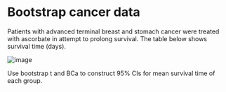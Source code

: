 # Bootstrap cancer data
Patients with advanced terminal breast and stomach cancer were treated with ascorbate in attempt to prolong survival. The table below shows survival time (days).

![image](https://user-images.githubusercontent.com/126112406/220807170-05449702-ffd0-4e1a-ad46-8d909ee189bc.png)


Use bootstrap t and BCa to construct 95% CIs for mean survival time of each group.
